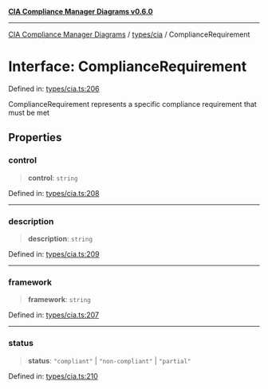 [**CIA Compliance Manager Diagrams v0.6.0**](../../../README.md)

***

[CIA Compliance Manager Diagrams](../../../modules.md) / [types/cia](../README.md) / ComplianceRequirement

# Interface: ComplianceRequirement

Defined in: [types/cia.ts:206](https://github.com/Hack23/cia-compliance-manager/blob/ca083b463223765b22422b66b3a43930241849bd/src/types/cia.ts#L206)

ComplianceRequirement represents a specific compliance requirement
that must be met

## Properties

### control

> **control**: `string`

Defined in: [types/cia.ts:208](https://github.com/Hack23/cia-compliance-manager/blob/ca083b463223765b22422b66b3a43930241849bd/src/types/cia.ts#L208)

***

### description

> **description**: `string`

Defined in: [types/cia.ts:209](https://github.com/Hack23/cia-compliance-manager/blob/ca083b463223765b22422b66b3a43930241849bd/src/types/cia.ts#L209)

***

### framework

> **framework**: `string`

Defined in: [types/cia.ts:207](https://github.com/Hack23/cia-compliance-manager/blob/ca083b463223765b22422b66b3a43930241849bd/src/types/cia.ts#L207)

***

### status

> **status**: `"compliant"` \| `"non-compliant"` \| `"partial"`

Defined in: [types/cia.ts:210](https://github.com/Hack23/cia-compliance-manager/blob/ca083b463223765b22422b66b3a43930241849bd/src/types/cia.ts#L210)
